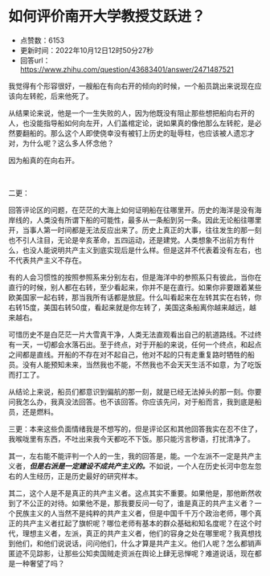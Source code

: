 # 如何评价南开大学教授艾跃进？
- 点赞数：6153
- 更新时间：2022年10月12日12时50分27秒
- 回答url：https://www.zhihu.com/question/43683401/answer/2471487521
<body>
 <p data-pid="6lpbv8A_">我觉得有个形容很好，一艘船在有向右开的倾向的时候，一个船员跳出来说现在应该向左转舵，后来他死了。</p>
 <p data-pid="A8iDEPrg">从结果论来说，他是一个一生失败的人，因为他既没有阻止那些想把船向右开的人，也没能指导船如何向左开，人们盖棺定论，说如果真的像他那么左转舵，是必然要翻船的。那么这个人即使侥幸没有被钉上历史的耻辱柱，也应该被人遗忘才对，为什么呢？这么多人怀念他？</p>
 <p data-pid="2EV7rMt3">因为船真的在向右开。</p>
 <p class="ztext-empty-paragraph"><br></p>
 <p data-pid="GYhI1X5B">二更：</p>
 <p data-pid="POQAY_H_">回答评论区的问题，在茫茫的大海上如何证明船在往哪里开。历史的海洋是没有海岸线的，人类没有所谓下船的可能性，最多从一条船到另一条。因此无论船往哪里开，当事人第一时间都是无法反应出来了。历史上真正的大事，往往发生的那一刻也不引人注目，无论是辛亥革命，五四运动，还是建党。人类想象不出前方有什么，也没人能说明共产主义到底实现后是什么样。但是这并不代表着没有左右，也不代表共产主义不存在。</p>
 <p data-pid="O9ot-OeK">有的人会习惯性的按照参照系来分别左右，但是海洋中的参照系只有彼此，当你在直行的时候，别人都在右转，至少看起来，你并不是在直行。如果你非要跟着某些欧美国家一起右转，那当我所有话都是放屁。什么叫看起来在左转其实在右转，你右转15度，美国右转50度，看起来就是你左转了，美国这条船离你越来越远，越来越右。</p>
 <p data-pid="0rp8mnVe">可惜历史不是白茫茫一片大雪真干净，人类无法直观看出自己的航道路线。不过终有一天，一切都会水落石出。至于终点，对于开船的来说，任何一个终点，和起点之间都是直线。开船的不存在对不起自己，他对不起的只有走重复路时牺牲的船员。没有人能预知未来，当然我也不能，不然我也不会天天生活不如意，为了吃饭而打工了。</p>
 <p data-pid="TPrHk8PF">从结论上来说，船员们都意识到偏航的那一刻，就是已经无法掉头的那一刻。你要问我怎么办，我真没法回答。也不该回答。你应该先问，对于船而言，我到底是船员，还是燃料。</p>
 <p data-pid="BY_YZo44">三更：本来这些负面情绪我是不想写的，但是评论区和其他回答我实在忍不住了，我喉咙里有东西，不吐出来我今天都吃不下饭。那只能污言秽语，打扰清净了。</p>
 <p data-pid="8ZR5Bo33">其一，左右能不能评判一个人的一生，我的回答是，能。一个左派不一定是共产主义者，<b><i>但是右派是一定建设不成共产主义的。</i></b>不如说，一个人在历史长河中忽左忽右的人生经历，正是历史最好的研究样本。</p>
 <p data-pid="XQSIwdI8">其二，这个人是不是真正的共产主义者。这点其实不重要。如果他是，那他断然收到了不公正的对待。如果他不是，那我要反问一句了，谁是真正的共产主义者？一个民族主义的人当然不是纯粹的共产主义者，但是中国千千万个政治老师，哪个真正的共产主义者扛起了旗帜呢？哪位老师有基本的群众基础和知名度呢？在这个时代，理想主义者，左派，真正的共产主义者，他们的容身之处在哪里呢？我真想找到他们，和他们说说话，问问他们，什么才算是共产主义。他们人呢？怎么都销声匿迹不见踪影，让那些公知卖国贼走资派在舆论上肆无忌惮呢？难道说话，现在都是一种奢望了吗？</p>
</body>